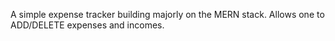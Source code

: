 A simple expense tracker building majorly on the MERN stack.
Allows one to ADD/DELETE expenses and incomes.
